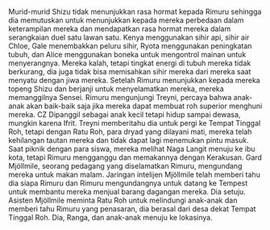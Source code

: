 Murid-murid Shizu tidak menunjukkan rasa hormat kepada Rimuru sehingga dia memutuskan untuk menunjukkan kepada mereka perbedaan dalam keterampilan mereka dan mendapatkan rasa hormat mereka dalam serangkaian duel satu lawan satu. Kenya menggunakan sihir api, sihir air Chloe, Gale menembakkan peluru sihir, Ryota menggunakan peningkatan tubuh, dan Alice menggunakan boneka untuk mengontrol mainan untuk menyerangnya. Mereka kalah, tetapi tingkat energi di tubuh mereka tidak berkurang, dia juga tidak bisa memisahkan sihir mereka dari mereka saat menyatu dengan jiwa mereka. Setelah Rimuru menunjukkan kepada mereka topeng Shizu dan berjanji untuk menyelamatkan mereka, mereka memanggilnya Sensei. Rimuru mengunjungi Treyni, percaya bahwa anak-anak akan baik-baik saja jika mereka dapat membuat roh superior menghuni mereka. CZ Dipanggil sebagai anak kecil tetapi hidup sampai dewasa, mungkin karena Ifrit. Treyni memberitahu dia untuk pergi ke Tempat Tinggal Roh, tetapi dengan Ratu Roh, para dryad yang dilayani mati, mereka telah kehilangan tautan mereka dan tidak dapat lagi menemukan pintu masuk. Saat piknik dengan para siswa, mereka melihat Naga Langit menuju ke ibu kota, tetapi Rimuru mengganggu dan memakannya dengan Kerakusan. Gard Mjöllmile, seorang pedagang yang diselamatkan Rimuru, mengundang mereka untuk makan malam. Jaringan intelijen Mjöllmile telah memberi tahu dia siapa Rimuru dan Rimuru mengundangnya untuk datang ke Tempest untuk membantu mereka menjual barang dagangan mereka. Dia setuju. Asisten Mjöllmile meminta Ratu Roh untuk melindungi anak-anak dan memberi tahu Rimuru yang penasaran, dia berasal dari desa dekat Tempat Tinggal Roh. Dia, Ranga, dan anak-anak menuju ke lokasinya.
